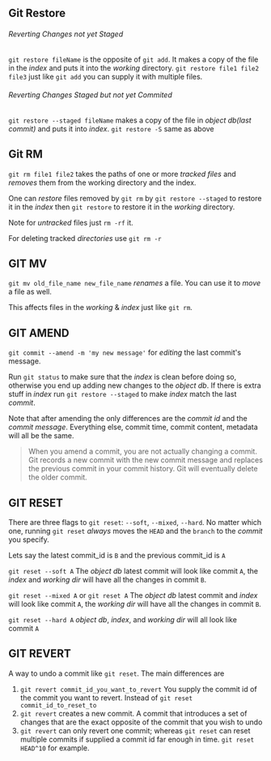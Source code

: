 ## Git Restore
###### Reverting Changes not yet Staged
`git restore fileName` is the opposite of `git add`. It makes a copy of the file in the *index* and puts it into the *working* directory.
`git restore file1 file2 file3` just like `git add` you can supply it with multiple files.
###### Reverting Changes Staged but not yet Commited
`git restore --staged fileName` makes a copy of the file in *object db(last commit)* and puts it into *index*.
`git restore -S` same as above

## Git RM
`git rm file1 file2` takes the paths of one or more *tracked files* and *removes* them from the working directory and the index.

One can *restore* files removed by `git rm` by `git restore --staged` to restore it in the *index* then `git restore` to restore it in the *working* directory.

Note for *untracked* files just `rm -rf` it.

For deleting tracked *directories* use `git rm -r` 

## GIT MV
`git mv old_file_name new_file_name` *renames* a file. You can use it to *move* a file as well.

This affects files in the *working* & *index* just like `git rm`.

## GIT AMEND
`git commit --amend -m 'my new message'` for *editing* the last commit's message.

Run `git status` to make sure that the *index* is clean before doing so, otherwise you end up adding new changes to the *object db*. If there is extra stuff in *index* run `git restore --staged` to make *index* match the last *commit*.

Note that after amending the only differences are the *commit id* and the *commit message*. Everything else, commit time, commit content, metadata will all be the same.

> When you amend a commit, you are not actually changing a commit. Git records a new commit with the new commit message and replaces the previous commit in your commit history. Git will eventually delete the older commit.

## GIT RESET
There are three flags to `git reset`: `--soft`, `--mixed`, `--hard`. No matter which one, running `git reset` *always* moves the `HEAD` and the `branch` to the *commit* you specify.

Lets say the latest commit_id is `B` and the previous commit_id is `A`

`git reset --soft A` The *object db* latest commit will look like commit `A`, the *index* and *working dir* will have all the changes in commit `B`.

`git reset --mixed A` or `git reset A` The *object db* latest commit and *index* will look like commit `A`, the *working dir* will have all the changes in commit `B`.

`git reset --hard A` *object db*, *index*, and *working dir* will all look like commit `A`

## GIT REVERT
A way to undo a commit like `git reset`. The main differences are 
1. `git revert commit_id_you_want_to_revert` You supply the commit id of the commit you want to revert. Instead of `git reset commit_id_to_reset_to`
2. `git revert` creates a new commit. A commit that introduces a set of changes that are the exact opposite of the commit that you wish to undo
3. `git revert` can only revert one commit; whereas `git reset` can reset multiple commits if supplied a commit id far enough in time. `git reset HEAD^10` for example.



